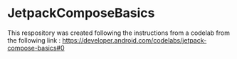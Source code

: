 # JetpackComposeBasics
This respository was created following the instructions from a codelab from the following link : https://developer.android.com/codelabs/jetpack-compose-basics#0
